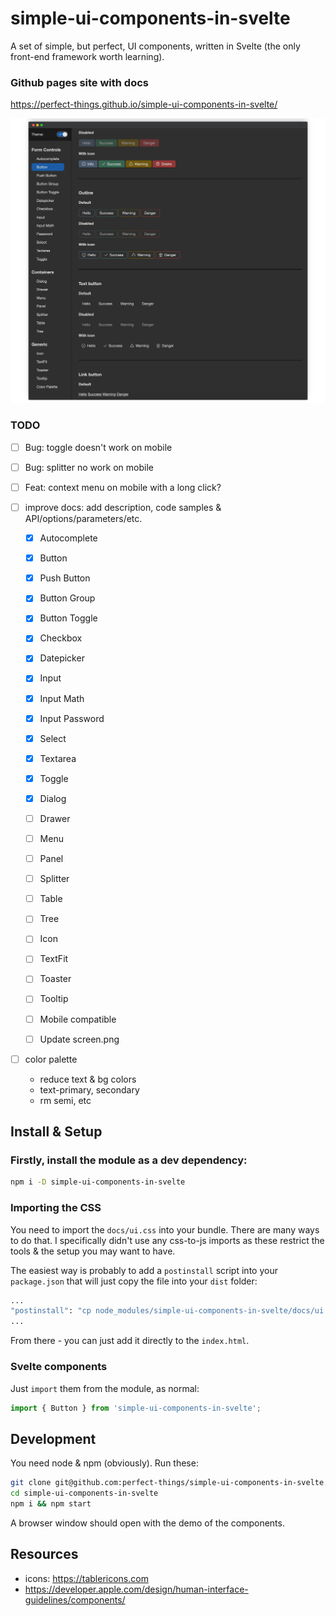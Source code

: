 simple-ui-components-in-svelte
==============================

A set of simple, but perfect, UI components, written in Svelte (the only front-end framework worth learning).

### Github pages site with docs
https://perfect-things.github.io/simple-ui-components-in-svelte/


![Screenshot](screen.png)

### TODO
- [ ] Bug: toggle doesn't work on mobile
- [ ] Bug: splitter no work on mobile
- [ ] Feat: context menu on mobile with a long click?

- [ ] improve docs: add description, code samples & API/options/parameters/etc.
	- [x] Autocomplete
	- [x] Button
	- [x] Push Button
	- [x] Button Group
	- [x] Button Toggle
	- [x] Checkbox
	- [x] Datepicker
	- [x] Input
	- [x] Input Math
	- [x] Input Password
	- [x] Select
	- [x] Textarea
	- [x] Toggle
    
	- [x] Dialog
	- [ ] Drawer
	- [ ] Menu
	- [ ] Panel
	- [ ] Splitter
	- [ ] Table
	- [ ] Tree
	- [ ] Icon
	- [ ] TextFit
	- [ ] Toaster
	- [ ] Tooltip

    - [ ] Mobile compatible
    - [ ] Update screen.png

- [ ] color palette
  - reduce text & bg colors
  - text-primary, secondary
  - rm semi, etc



## Install & Setup

### Firstly, install the module as a dev dependency:
```sh
npm i -D simple-ui-components-in-svelte
```

### Importing the CSS
You need to import the `docs/ui.css` into your bundle.
There are many ways to do that. I specifically didn't use any css-to-js imports as these restrict the tools & the setup you may want to have.

The easiest way is probably to add a `postinstall` script into your `package.json` that will just copy the file into your `dist` folder:
```sh
...
"postinstall": "cp node_modules/simple-ui-components-in-svelte/docs/ui.css ./dist/ui.css"
...
```
From there - you can just add it directly to the `index.html`.

### Svelte components
Just `import` them from the module, as normal:
```js
import { Button } from 'simple-ui-components-in-svelte';
```


## Development

You need node & npm (obviously). Run these:
```sh
git clone git@github.com:perfect-things/simple-ui-components-in-svelte.git
cd simple-ui-components-in-svelte
npm i && npm start
```
A browser window should open with the demo of the components.



## Resources
- icons: https://tablericons.com
- https://developer.apple.com/design/human-interface-guidelines/components/
